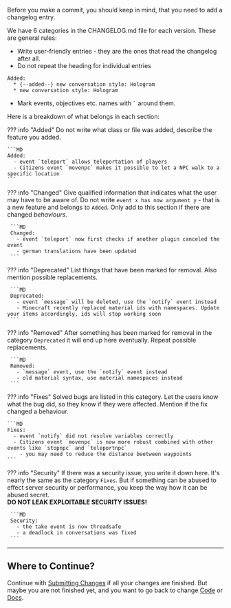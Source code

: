 Before you make a commit, you should keep in mind, that you need to add a changelog entry.

We have 6 categories in the CHANGELOG.md file for each version.
These are general rules:

* Write user-friendly entries - they are the ones that read the changelog after all.
* Do not repeat the heading for individual entries 
```
Added:
  * {--added--} new conversation style: Hologram
  * new conversation style: Hologram
```
* Mark events, objectives etc. names with `` ` `` around them.

Here is a breakdown of what belongs in each section:

??? info "Added"
    Do not write what class or file was added, describe the feature you added.

    ```MD
    Added:
      - event `teleport` allows teleportation of players
      - Citizens event `movenpc` makes it possible to let a NPC walk to a specific location
    ```

??? info "Changed"
    Give qualified information that indicates what the user may have to be aware of.
    Do not write `event x has now argument y` - that is a new feature and belongs to `Added`. Only add to this section
    if there are changed _behaviours_.

     ```MD
     Changed:
       - event `teleport` now first checks if another plugin canceled the event
       - german translations have been updated
     ```

??? info "Deprecated"
    List things that have been marked for removal. Also mention possible replacements.

     ```MD
     Deprecated:
       - event `message` will be deleted, use the `notify` event instead
       - Minecraft recently replaced material ids with namespaces. Update your items accordingly, ids will stop working soon 
     ```

??? info "Removed"
    After something has been marked for removal in the category `Deprecated` it will end up here eventually.
    Repeat possible replacements.

     ```MD
     Removed:
       - `message` event, use the `notify` event instead
       - old material syntax, use material namespaces instead
     ```

??? info "Fixes"
    Solved bugs are listed in this category.
    Let the users know what the bug did, so they know if they were affected.
    Mention if the fix changed a behaviour.
  
    ```MD
    Fixes:
      - event `notify` did not resolve variables correctly
      - Citizens event `movenpc` is now more robust combined with other events like `stopnpc` and `teleportnpc`
        - you may need to reduce the distance beetween waypoints
    ```

??? info "Security"
    If there was a security issue, you write it down here. It's nearly the same as the category `Fixes`.
    But if something can be abused to effect server security or performance, 
    you keep the way how it can be abused secret.  
    **DO NOT LEAK EXPLOITABLE SECURITY ISSUES!**

     ```MD
     Security:
       - the take event is now threadsafe
       - a deadlock in conversations was fixed
     ```

---
## Where to Continue?
Continue with [Submitting Changes](Submitting-Changes.md) if all your changes are finished.
But maybe you are not finished yet, and you want to go back to change [Code](Code/index.md) or [Docs](Docs/index.md).

